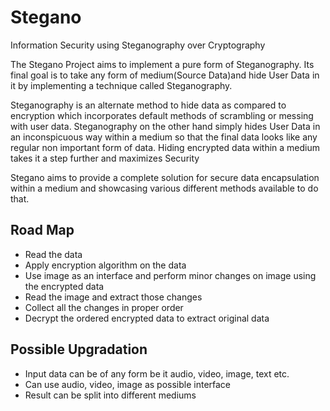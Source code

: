 # Stegano
Information Security using Steganography over Cryptography

The Stegano Project aims to implement a pure form of Steganography.
Its final goal is to take any form of medium(Source Data)and hide User Data in it
by implementing a technique called Steganography.

Steganography is an alternate method to hide data as compared to encryption which
incorporates default methods of scrambling or messing with user data. Steganography
on the other hand simply hides User Data in an inconspicuous way within a medium
so that the final data looks like any regular non important form of data.
Hiding encrypted data within a medium takes it a step further and maximizes Security

Stegano aims to provide a complete solution for secure data encapsulation within a medium
and showcasing various different methods available to do that.

## Road Map
* Read the data
* Apply encryption algorithm on the data
* Use image as an interface and perform minor changes on image using the encrypted data
* Read the image and extract those changes
* Collect all the changes in proper order
* Decrypt the ordered encrypted data to extract original data

## Possible Upgradation
* Input data can be of any form be it audio, video, image, text etc.
* Can use audio, video, image as possible interface
* Result can be split into different mediums
